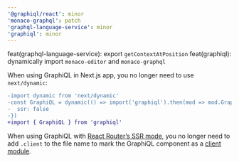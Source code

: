 ```yaml
---
'@graphiql/react': minor
'monaco-graphql': patch
'graphql-language-service': minor
'graphiql': minor
---
```


feat(graphql-language-service): export `getContextAtPosition`
feat(graphiql): dynamically import `monaco-editor` and `monaco-graphql`

When using GraphiQL in Next.js app, you no longer need to use `next/dynamic`:

```diff
-import dynamic from 'next/dynamic'
-const GraphiQL = dynamic(() => import('graphiql').then(mod => mod.GraphiQL), {
-  ssr: false
-})
+import { GraphiQL } from 'graphiql'
```

When using GraphiQL with [React Router’s SSR mode](https://reactrouter.com/api/framework-conventions/react-router.config.ts#ssr),
you no longer need to add `.client` to the file name to mark the GraphiQL component as a [client module](https://reactrouter.com/api/framework-conventions/client-modules).
